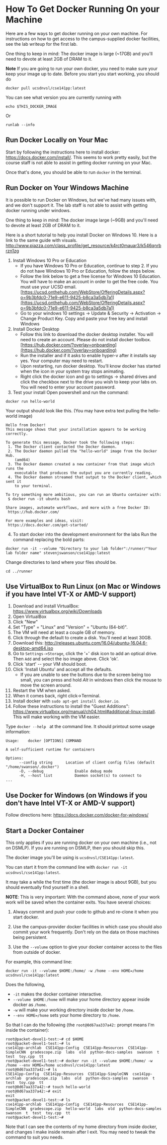 # How To Get Docker Running On your Machine

Here are a few ways to get docker running on your own machine.  For instructions on how to get access to the campus-supplied docker facilities, see the lab writeup for the first lab.

One thing to keep in mind:  The docker image is large (~17GB) and you'll need to devote at least 2GB of DRAM to it.

**Note** If you are going to run your own docker, you need to make sure your keep your image up to date.  Before you start you start working, you should do

```
docker pull ucsdnvsl/cse141pp:latest
```

You can see what version you are currently running with 

``` 
echo $THIS_DOCKER_IMAGE
```

Or 

``` 
runlab --info
```

## Run Docker Locally on Your Mac

Start by following the instructions here to install docker:
https://docs.docker.com/install/.  This seems to work pretty easily,
but the course staff is not able to assist in getting docker running
on your Mac.

Once that's done, you should be able to run `docker` in the terminal.


## Run Docker on Your Windows Machine

It is possible to run Docker on Windows, but we've had many issues
with, and we don't support it.  The lab staff is not able to assist
with getting docker running under windows.

One thing to keep in mind:  The docker image large (~9GB) and you'll need to devote at least 2GB of DRAM to it.

Here is a short tutorial to help you install Docker on Windows 10. Here is a link to the same guide with visuals.
http://www.piazza.com/class_profile/get_resource/k4rct0mauar3/k546qnrbrzn1zg

1.  Install Windows 10 Pro or Education
    - If you have Windows 10 Pro or Education, continue to step 2. If you do not have Windows 10 Pro or Education, follow the steps below.
    - Follow the link below to get a free license for Windows 10 Education. You will have to make an account in order to get the free code. You must use your UCSD email.
[https://ucsd.onthehub.com/WebStore/OfferingDetails.aspx?o=9b3bfdc0-71e9-e611-9425-b8ca3a5db7a1](https://ucsd.onthehub.com/WebStore/OfferingDetails.aspx?o=9b3bfdc0-71e9-e611-9425-b8ca3a5db7a1)
    - Go to your windows 10 settings -> Update & Security -> Activation -> Change Product Key. Copy and paste your free key and install Windows
2.  Install Docker Desktop
    - Follow this link to download the docker desktop installer. You will need to create an account. Please do not install docker toolbox.
[https://hub.docker.com/?overlay=onboarding](https://hub.docker.com/?overlay=onboarding)
    - Run the installer and if it asks to enable hyper-v after it installs say yes. Your computer may need to restart.
    - Upon restarting, run docker desktop. You’ll know docker has started when the icon in your system tray stops animating.
    - Right click the docker icon and go to settings -> shared drives and click the checkbox next to the drive you wish to keep your labs on. You will need to enter your account password.
3.  Test your install
Open powershell and run the command:
```
docker run hello-world
```
Your output should look like this. (You may have extra text pulling the hello-world image)
```
Hello from Docker!
This message shows that your installation appears to be working correctly.

To generate this message, Docker took the following steps:
 1. The Docker client contacted the Docker daemon.
 2. The Docker daemon pulled the "hello-world" image from the Docker Hub.
    (amd64)
 3. The Docker daemon created a new container from that image which runs the
    executable that produces the output you are currently reading.
 4. The Docker daemon streamed that output to the Docker client, which sent it
    to your terminal.

To try something more ambitious, you can run an Ubuntu container with:
 $ docker run -it ubuntu bash

Share images, automate workflows, and more with a free Docker ID:
 https://hub.docker.com/

For more examples and ideas, visit:
 https://docs.docker.com/get-started/
```
4. To start docker into the development environment for the labs
Run the command replacing the bold parts:
```
docker run -it --volume "Directory to your lab folder":/runner/"Your lab folder name" stevenjswanson/cse141pp:latest
```

Change directories to land where your files should be.
```
cd ../runner
```

## Use VirtualBox to Run Linux (on Mac or Windows if you have Intel VT-X or AMD-V support)

1.  Download and install VirtualBox: https://www.virtualbox.org/wiki/Downloads
2.  Open VirtualBox
3.  Click "New"
4.  Set "Type" = "Linux" and "Version" = "Ubuntu (64-bit)".
5.  The VM will need at least a couple GB of memory.
6.  Click through the default to create a disk.  You'll need at least 30GB.
7.  Download this: http://releases.ubuntu.com/16.04/ubuntu-16.04.6-desktop-amd64.iso 
8.  Go to `Settings->Storage`, click the '+' disk icon to add an optical drive.  Then `Add` and select the iso image above.  Click 'ok'.
9.  Click 'start' -- your VM should boot.
10. Click 'Install Ubuntu' and accept all the defaults.
    - If you are unable to see the buttons due to the screen being too small, you can press and hold *Alt* in windows then click the mouse to move the screen around.
11. Restart the VM when asked.
12. When it comes back, right click->Terminal.
13. Install docker with `sudo apt-get install docker.io`.
14. Follow these instructions to install the "Guest Additions": https://www.virtualbox.org/manual/ch04.html#additional-linux-install.  This will make working with the VM easier.
   

Type `docker --help ` at the command line.  It should printout some usage information:

```
Usage:    docker [OPTIONS] COMMAND

A self-sufficient runtime for containers

Options:
      --config string      Location of client config files (default "/home/swanson/.docker")
      -D, --debug              Enable debug mode
      -H, --host list          Daemon socket(s) to connect to
...
```

## Use Docker for Windows (on Windows if you don't have Intel VT-X or AMD-V support)

Follow directions here: https://docs.docker.com/docker-for-windows/

## Start a Docker Container

This only applies if you are running docker on your own machine (i.e., not on DSMLP).  If you are running on DSMLP, then you should skip this.

The docker image you'll be using is `ucsdnvsl/CSE141pp:latest`.

You can start it from the command line with `docker run -it ucsdnvsl/cse141pp:latest`.

It may take a while the first time (the docker image is about 9GB), but you should eventually find yourself in a shell. 

**NOTE**: This is very important:  With the command above, none of your work work will be saved when the container exits.  You have several choices:

1. Always commit and push your code to github and re-clone it when you start docker.

2. Use the campus-provider docker facilities in which case you should also commit your work frequently.  Don't rely on the data on those machines being persistent.

3. Use the `--volume` option to give your docker container access to the files from outside of docker.

For example, this command line:

```
docker run -it --volume $HOME:/home/ -w /home --env HOME=/home ucsdnvsl/cse141pp:latest
```

Does the following,

* `-it` makes the docker container interactive.
* `--volume $HOME:/home` will make your home directory appear inside docker as `/home`.
* `-w` will make your working directory inside docker be `/home`.
* `--env HOME=/home` sets your home directory to `/home`.

So that I can do the following (the `root@0d67aa337a42:` prompt means I'm inside the container):

```
root@packet-devel1-test:~# cd $HOME
root@packet-devel1-test:~# ls
cse141pp-archlab  CSE141pp-Config  CSE141pp-Resources  CSE141pp-SimpleCNN  gradescope.zip  labs  old  python-docs-samples  swanson  t  test  toy.cpp  tt
root@packet-devel1-test:~# docker run -it --volume $HOME:/home/ -w /home --env HOME=/home ucsdnvsl/cse141pp:latest
root@0d67aa337a42:~# ls
CSE141pp-Config  CSE141pp-Resources  CSE141pp-SimpleCNN  cse141pp-archlab  gradescope.zip  labs  old  python-docs-samples  swanson  t  test  toy.cpp  tt
root@0d67aa337a42:~# touch hello-world
root@0d67aa337a42:~# exit
exit
root@packet-devel1-test:~# ls
cse141pp-archlab  CSE141pp-Config  CSE141pp-Resources  CSE141pp-SimpleCNN  gradescope.zip  hello-world  labs  old  python-docs-samples  swanson  t  test  toy.cpp  tt
root@packet-devel1-test:~#
```

Note that I can see the contents of my home directory from inside
docker, and changes I make inside remain after I exit.  You may need
to tweak the command to suit you needs.
